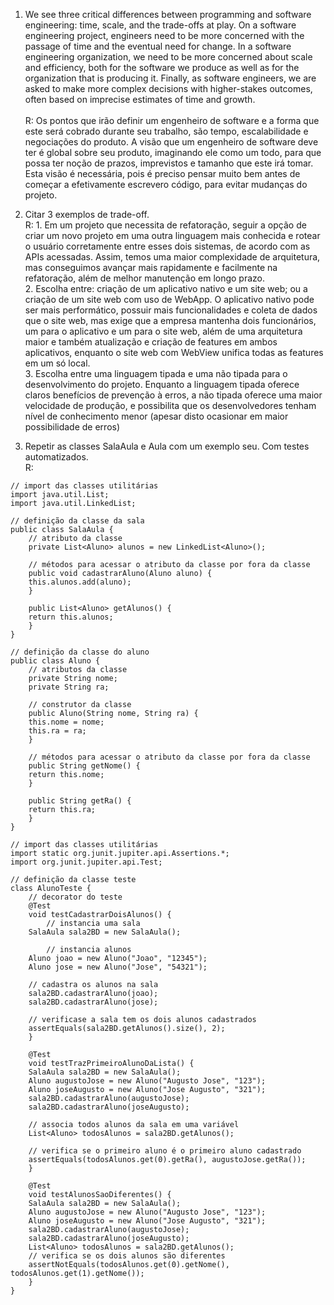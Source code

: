 1. We see three critical differences between programming and software engineering: time, scale, and the trade-offs at play. On a software engineering project, engineers need to be more concerned with the passage of time and the eventual need for change. In a software engineering organization, we need to be more concerned about scale and efficiency, both for the software we produce as well as for the organization that is producing it. Finally, as software engineers, we are asked to make more complex decisions with higher-stakes outcomes, often based on imprecise estimates of time and growth.<br><br>
    R: Os pontos que irão definir um engenheiro de software e a forma que este será cobrado durante seu trabalho, são tempo, escalabilidade e negociações do produto. A visão que um engenheiro de software deve ter é global sobre seu produto, imaginando ele como um todo, para que possa ter noção de prazos, imprevistos e tamanho que este irá tomar. Esta visão é necessária, pois é preciso pensar muito bem antes de começar a efetivamente escrevero código, para evitar mudanças do projeto.

2. Citar 3 exemplos de trade-off.<br>
   R: 1. Em um projeto que necessita de refatoração, seguir a opção de criar um novo projeto em uma outra linguagem mais conhecida e rotear o usuário corretamente entre esses dois sistemas, de acordo com as APIs acessadas. Assim, temos uma maior complexidade de arquitetura, mas conseguimos avançar mais rapidamente e facilmente na refatoração, além de melhor manutenção em longo prazo.<br>
      2. Escolha entre: criação de um aplicativo nativo e um site web; ou a criação de um site web com uso de WebApp. O aplicativo nativo pode ser mais performático, possuir mais funcionalidades e coleta de dados que o site web, mas exige que a empresa mantenha dois funcionários, um para o aplicativo e um para o site web, além de uma arquitetura maior e também atualização e criação de features em ambos aplicativos, enquanto o site web com WebView unifica todas as features em um só local.<br>
      3. Escolha entre uma linguagem tipada e uma não tipada para o desenvolvimento do projeto. Enquanto a linguagem tipada oferece claros benefícios de prevenção à erros, a não tipada oferece uma maior velocidade de produção, e possibilita que os desenvolvedores tenham nível de conhecimento menor (apesar disto ocasionar em maior possibilidade de erros)<br>

3. Repetir as classes SalaAula e Aula com um exemplo seu. Com testes automatizados.<br>
    R:
```
// import das classes utilitárias
import java.util.List;
import java.util.LinkedList;

// definição da classe da sala
public class SalaAula {
    // atributo da classe
    private List<Aluno> alunos = new LinkedList<Aluno>();

    // métodos para acessar o atributo da classe por fora da classe
    public void cadastrarAluno(Aluno aluno) {
	this.alunos.add(aluno);
    }

    public List<Aluno> getAlunos() {
	return this.alunos;
    }
}
```

```
// definição da classe do aluno
public class Aluno {
    // atributos da classe
    private String nome;
    private String ra;

    // construtor da classe
    public Aluno(String nome, String ra) {
	this.nome = nome;
	this.ra = ra;
    }

    // métodos para acessar o atributo da classe por fora da classe
    public String getNome() {
	return this.nome;
    }

    public String getRa() {
	return this.ra;
    }
}
```

```
// import das classes utilitárias
import static org.junit.jupiter.api.Assertions.*;
import org.junit.jupiter.api.Test;

// definição da classe teste
class AlunoTeste {
    // decorator do teste
    @Test
    void testCadastrarDoisAlunos() {
        // instancia uma sala
	SalaAula sala2BD = new SalaAula();

        // instancia alunos
	Aluno joao = new Aluno("Joao", "12345");
	Aluno jose = new Aluno("Jose", "54321");

 	// cadastra os alunos na sala
	sala2BD.cadastrarAluno(joao);
	sala2BD.cadastrarAluno(jose);

 	// verificase a sala tem os dois alunos cadastrados
	assertEquals(sala2BD.getAlunos().size(), 2);
    }

    @Test
    void testTrazPrimeiroAlunoDaLista() {
	SalaAula sala2BD = new SalaAula();
	Aluno augustoJose = new Aluno("Augusto Jose", "123");
	Aluno joseAugusto = new Aluno("Jose Augusto", "321");
	sala2BD.cadastrarAluno(augustoJose);
	sala2BD.cadastrarAluno(joseAugusto);

 	// associa todos alunos da sala em uma variável
	List<Aluno> todosAlunos = sala2BD.getAlunos();

 	// verifica se o primeiro aluno é o primeiro aluno cadastrado
	assertEquals(todosAlunos.get(0).getRa(), augustoJose.getRa());
    }

    @Test
    void testAlunosSaoDiferentes() {
	SalaAula sala2BD = new SalaAula();
	Aluno augustoJose = new Aluno("Augusto Jose", "123");
	Aluno joseAugusto = new Aluno("Jose Augusto", "321");
	sala2BD.cadastrarAluno(augustoJose);
	sala2BD.cadastrarAluno(joseAugusto);
	List<Aluno> todosAlunos = sala2BD.getAlunos();
 	// verifica se os dois alunos são diferentes
	assertNotEquals(todosAlunos.get(0).getNome(), todosAlunos.get(1).getNome());
    }
}
```
